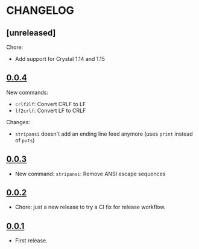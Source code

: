 # CHANGELOG

## [unreleased]

Chore:

- Add support for Crystal 1.14 and 1.15

## [0.0.4](https://github.com/noraj/quartz-utils/releases/tag/0.0.4)

New commands:

- `crlf2lf`: Convert CRLF to LF
- `lf2crlf`: Convert LF to CRLF

Changes:

- `stripansi` doesn't add an ending line feed anymore (uses `print` instead of `puts`)

## [0.0.3](https://github.com/noraj/quartz-utils/releases/tag/0.0.3)

- New command: `stripansi`: Remove ANSI escape sequences

## [0.0.2](https://github.com/noraj/quartz-utils/releases/tag/0.0.2)

- Chore: just a new release to try a CI fix for release workflow.

## [0.0.1](https://github.com/noraj/quartz-utils/releases/tag/0.0.1)

- First release.
